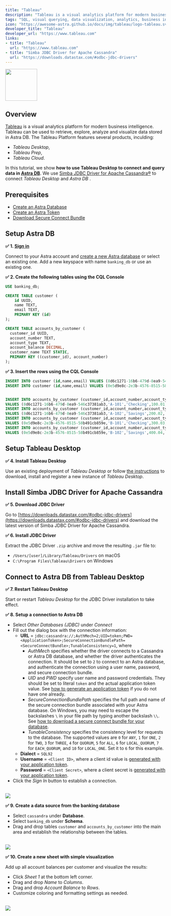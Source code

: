 ```yaml
---
title: "Tableau"
description: "Tableau is a visual analytics platform for modern business intelligence. Tableau can be used to retrieve, explore, analyze and visualize data stored in Astra DB."
tags: "SQL, visual querying, data visualization, analytics, business intelligence"
icon: "https://awesome-astra.github.io/docs/img/tableau/logo-tableau.svg"
developer_title: "Tableau"
developer_url: "https://www.tableau.com"
links:
- title: "Tableau"
  url: "https://www.tableau.com"
- title: "Simba JDBC Driver for Apache Cassandra"
  url: "https://downloads.datastax.com/#odbc-jdbc-drivers"
---
```


<img src="https://awesome-astra.github.io/docs/img/tableau/logo-tableau.svg" height="100px" />

## Overview

[Tableau](https://www.tableau.com) is a visual analytics platform for modern business intelligence. Tableau can be used to retrieve, explore, analyze and visualize data stored in Astra DB. The Tableau Platform features several products, inculding:

- _Tableau Desktop_,
- _Tableau Prep_,
- _Tableau Cloud_.

In this tutorial, we show **how to use Tableau Desktop to connect and query data in [Astra DB](http://astra.datastax.com)**.
We use [Simba JDBC Driver for Apache Cassandra®](https://downloads.datastax.com/#odbc-jdbc-drivers) to connect _Tableau Desktop_ and _Astra DB_ .


## Prerequisites

- [Create an Astra Database](https://awesome-astra.github.io/docs/pages/astra/create-instance/)
- [Create an Astra Token](https://awesome-astra.github.io/docs/pages/astra/create-token/)
- [Download Secure Connect Bundle](https://awesome-astra.github.io/docs/pages/astra/download-scb/)

## Setup Astra DB

**<span class="nosurface" markdown="1">✅ </span>1. [Sign in](https://astra.datastax.com/)**

Connect to your Astra account and [create a new Astra database](https://awesome-astra.github.io/docs/pages/astra/create-instance/) or select an existing one. Add a new keyspace with name `banking_db` or use an existing one.

**<span class="nosurface" markdown="1">✅ </span>2. Create the following tables using the CQL Console**

```sql
USE banking_db;
```

```sql
CREATE TABLE customer (
    id UUID,
    name TEXT,
    email TEXT,
    PRIMARY KEY (id)
);

CREATE TABLE accounts_by_customer (
  customer_id UUID,
  account_number TEXT,
  account_type TEXT,
  account_balance DECIMAL,
  customer_name TEXT STATIC,
  PRIMARY KEY ((customer_id), account_number)
);
```

**<span class="nosurface" markdown="1">✅ </span>3. Insert the rows using the CQL Console**

```sql
INSERT INTO customer (id,name,email) VALUES (8d6c1271-16b6-479d-8ea9-546c37381ab3,'Alice','alice@example.org');
INSERT INTO customer (id,name,email) VALUES (0e5d9e8c-2e3b-4576-8515-58b491cb859e,'Bob','bob@example.org');


INSERT INTO accounts_by_customer (customer_id,account_number,account_type,account_balance,customer_name)
VALUES (8d6c1271-16b6-479d-8ea9-546c37381ab3,'A-101','Checking',100.01,'Alice');
INSERT INTO accounts_by_customer (customer_id,account_number,account_type,account_balance,customer_name)
VALUES (8d6c1271-16b6-479d-8ea9-546c37381ab3,'A-102','Savings',200.02,'Alice');
INSERT INTO accounts_by_customer (customer_id,account_number,account_type,account_balance,customer_name)
VALUES (0e5d9e8c-2e3b-4576-8515-58b491cb859e,'B-101','Checking',300.03,'Bob');
INSERT INTO accounts_by_customer (customer_id,account_number,account_type,account_balance,customer_name)
VALUES (0e5d9e8c-2e3b-4576-8515-58b491cb859e,'B-102','Savings',400.04,'Bob');
```

## Setup Tableau Desktop

**<span class="nosurface" markdown="1">✅ </span>4. Install Tableau Desktop**

Use an existing deployment of _Tableau Desktop_ or follow [the instructions](https://www.tableau.com/products/desktop) to download, install and register a new instance of _Tableau Desktop_.

## Install Simba JDBC Driver for Apache Cassandra

**<span class="nosurface" markdown="1">✅ </span>5. Download JDBC Driver**

Go to [https://downloads.datastax.com/#odbc-jdbc-drivers](https://downloads.datastax.com/#odbc-jdbc-drivers) and download the latest version of Simba JDBC Driver for Apache Cassandra.

**<span class="nosurface" markdown="1">✅ </span>6. Install JDBC Driver**

Extract the JDBC Driver `.zip` archive and move the resulting `.jar` file to:

- `/Users/[user]/Library/Tableau/Drivers` on macOS
- `C:\Program Files\Tableau\Drivers` on Windows

## Connect to Astra DB from Tableau Desktop

**<span class="nosurface" markdown="1">✅ </span>7. Restart Tableau Desktop**

Start or restart _Tableau Desktop_ for the JDBC Driver installation to take effect.

**<span class="nosurface" markdown="1">✅ </span>8. Setup a connection to Astra DB**

- Select _Other Databases (JDBC)_ under _Connect_
- Fill out the dialog box with the connection information:
    - **URL** = `jdbc:cassandra://;AuthMech=2;UID=token;PWD=<ApplicationToken>;SecureConnectionBundlePath=<SecureConnectBundle>;TunableConsistency=1`, where
        - _AuthMech_ specifies whether the driver connects to a Cassandra or Astra DB database, and whether the driver authenticates the connection. It should be set to `2` to connect to an Astra database, and authenticate the connection using a user name, password, and secure connection bundle.
        - _UID_ and _PWD_ specify user name and password credentials. They should be set to literal `token` and the actual application token value. See [how to generate an application token](https://awesome-astra.github.io/docs/pages/astra/create-token/) if you do not have one already.
        - _SecureConnectionBundlePath_ specifies the full path and name of the secure connection bundle associated with your Astra database. On Windows, you may need to escape the backslashes `\` in your file path by typing another backslash `\\`. See [how to download a secure connect bundle for your database](https://awesome-astra.github.io/docs/pages/astra/download-scb/).
        - _TunableConsistency_ specifies the consistency level for requests to the database. The supported values are `0` for `ANY`, `1` for `ONE`, `2` for `TWO`, `3` for `THREE`, `4` for `QUORUM`, `5` for `ALL`, `6` for `LOCAL_QUORUM`, `7` for `EACH_QUORUM`, and `10` for `LOCAL_ONE`. Set it to `6` for this example.
    - **Dialect** = `SQL92`
    - **Username** = `<Client ID>`, where a client id value is [generated with your application token](https://awesome-astra.github.io/docs/pages/astra/create-token/).
    - **Password** = `<Client Secret>`, where a client secret is [generated with your application token](https://awesome-astra.github.io/docs/pages/astra/create-token/). 
- Click the _Sign In_ button to establish a connection.

<br/><img src="https://awesome-astra.github.io/docs/img/tableau/connection-dialog.png" /><br/>

**<span class="nosurface" markdown="1">✅ </span>9. Create a data source from the banking database**

- Select `cassandra` under **Database**.
- Select `banking_db` under **Schema**.
- Drag and drop tables `customer` and `accounts_by_customer` into the main area and establish the relationship between the tables.

<br/><img src="https://awesome-astra.github.io/docs/img/tableau/data-source.png" /><br/>


**<span class="nosurface" markdown="1">✅ </span>10. Create a new sheet with simple visualization**

Add up all account balances per customer and visualize the results: 

- Click _Sheet 1_ at the bottom left corner.
- Drag and drop _Name_ to _Columns_.
- Drag and drop _Account Balance_ to _Rows_.
- Customize coloring and formatting settings as needed. 

<br/><img src="https://awesome-astra.github.io/docs/img/tableau/tableau-visualization.png" /><br/>

